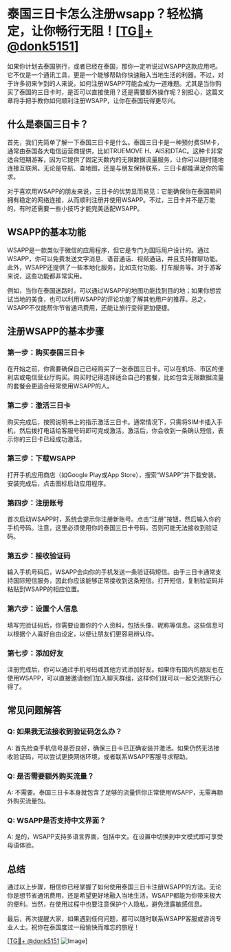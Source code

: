 # 泰国三日卡怎么注册wsapp？轻松搞定，让你畅行无阻！[[TG💪+ @donk5151](https://t.me/s/donk5151)]

如果你计划去泰国旅行，或者已经在泰国，那你一定听说过WSAPP这款应用吧。它不仅是一个通讯工具，更是一个能够帮助你快速融入当地生活的利器。不过，对于许多初来乍到的人来说，如何注册WSAPP可能会成为一道难题。尤其是当你购买了泰国的三日卡时，是否可以直接使用？还是需要额外操作呢？别担心，这篇文章将手把手教你如何顺利注册WSAPP，让你在泰国玩得更尽兴。

## 什么是泰国三日卡？

首先，我们先简单了解一下泰国三日卡是什么。泰国三日卡是一种预付费SIM卡，通常由泰国各大电信运营商提供，比如TRUEMOVE H、AIS和DTAC。这种卡非常适合短期游客，因为它提供了固定天数内的无限数据流量服务，让你可以随时随地连接互联网。无论是导航、查地图，还是与朋友保持联系，三日卡都能满足你的需求。

对于喜欢用WSAPP的朋友来说，三日卡的优势显而易见：它能确保你在泰国期间拥有稳定的网络连接，从而顺利注册并使用WSAPP。不过，三日卡并不是万能的，有时还需要一些小技巧才能完美适配WSAPP。

## WSAPP的基本功能

WSAPP是一款类似于微信的应用程序，但它是专门为国际用户设计的。通过WSAPP，你可以免费发送文字消息、语音通话、视频通话，并且支持群聊功能。此外，WSAPP还提供了一些本地化服务，比如支付功能、打车服务等。对于游客来说，这些功能都非常实用。

例如，当你在泰国迷路时，可以通过WSAPP的地图功能找到目的地；如果你想尝试当地的美食，也可以利用WSAPP的评论功能了解其他用户的推荐。总之，WSAPP不仅能帮你节省通讯费用，还能让旅行变得更加便捷。

## 注册WSAPP的基本步骤

### 第一步：购买泰国三日卡

在开始之前，你需要确保自己已经购买了一张泰国三日卡。可以在机场、市区的便利店或电信营业厅购买。购买时记得选择适合自己的套餐，比如包含无限数据流量的套餐会更适合经常使用WSAPP的人。

### 第二步：激活三日卡

购买完成后，按照说明书上的指示激活三日卡。通常情况下，只需将SIM卡插入手机，然后拨打电话给客服号码即可完成激活。激活后，你会收到一条确认短信，表示你的三日卡已经成功激活。

### 第三步：下载WSAPP

打开手机应用商店（如Google Play或App Store），搜索“WSAPP”并下载安装。安装完成后，点击图标启动应用程序。

### 第四步：注册账号

首次启动WSAPP时，系统会提示你注册新账号。点击“注册”按钮，然后输入你的手机号码。注意，这里必须使用你的泰国三日卡号码，否则可能无法接收到验证码。

### 第五步：接收验证码

输入手机号码后，WSAPP会向你的手机发送一条验证码短信。由于三日卡通常支持国际短信服务，因此你应该能够正常接收到这条短信。打开短信，复制验证码并粘贴到WSAPP的相应位置。

### 第六步：设置个人信息

填写完验证码后，你需要设置你的个人资料，包括头像、昵称等信息。这些信息可以根据个人喜好自由设定，以便让朋友们更容易辨认你。

### 第七步：添加好友

注册完成后，你可以通过手机号码或其他方式添加好友。如果你有国内的朋友也在使用WSAPP，可以直接邀请他们加入聊天群组，这样你们就可以一起交流旅行心得了。

## 常见问题解答

### Q: 如果我无法接收到验证码怎么办？
A: 首先检查手机信号是否良好，确保三日卡已正确安装并激活。如果仍然无法接收验证码，可以尝试更换网络环境，或者联系WSAPP客服寻求帮助。

### Q: 是否需要额外购买流量？
A: 不需要。泰国三日卡本身就包含了足够的流量供你正常使用WSAPP，无需再额外购买流量包。

### Q: WSAPP是否支持中文界面？
A: 是的，WSAPP支持多语言界面，包括中文。在设置中切换到中文模式即可享受母语体验。

## 总结

通过以上步骤，相信你已经掌握了如何使用泰国三日卡注册WSAPP的方法。无论你是想节省通讯费用，还是希望更好地融入当地生活，WSAPP都能为你带来极大的便利。当然，在使用过程中也要注意保护个人隐私，避免泄露敏感信息。

最后，再次提醒大家，如果遇到任何问题，都可以随时联系WSAPP客服或咨询专业人士。祝你在泰国度过一段愉快而难忘的旅程！

[[TG💪+ @donk5151](https://t.me/s/donk5151) ![Image](https://i.postimg.cc/rwNCRYN7/Snipaste-2025-04-30-17-27-05.png)]